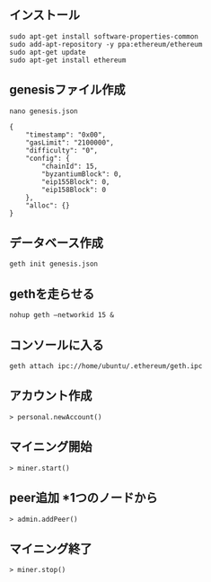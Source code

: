 
## インストール
```
sudo apt-get install software-properties-common
sudo add-apt-repository -y ppa:ethereum/ethereum
sudo apt-get update
sudo apt-get install ethereum
```

## genesisファイル作成
`nano genesis.json`

```
{
    "timestamp": "0x00", 
    "gasLimit": "2100000",
    "difficulty": "0",
    "config": {
        "chainId": 15,
        "byzantiumBlock": 0,
        "eip155Block": 0,
        "eip158Block": 0
    },
    "alloc": {}
}

```

## データベース作成
`geth init genesis.json`


## gethを走らせる
`nohup geth —networkid 15 &`


## コンソールに入る
`geth attach ipc://home/ubuntu/.ethereum/geth.ipc`


## アカウント作成
```
> personal.newAccount()
```

## マイニング開始
```
> miner.start()
```

## peer追加 *1つのノードから
```
> admin.addPeer()
```

## マイニング終了
```
> miner.stop()
```
